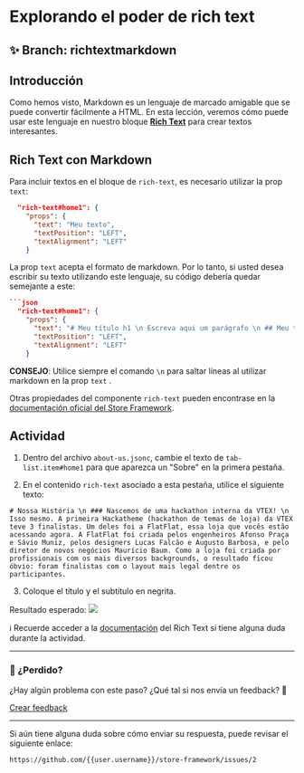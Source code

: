 # Explorando el poder de rich text

## :sparkles: **Branch:** richtextmarkdown

## Introducción 

Como hemos visto, Markdown es un lenguaje de marcado amigable que se puede convertir fácilmente a HTML. En esta lección, veremos cómo puede usar este lenguaje en nuestro bloque [**Rich Text**](https://vtex.io/docs/components/all/vtex.rich-text/) para crear textos interesantes.

## Rich Text con Markdown

Para incluir textos en el bloque de `rich-text`, es necesario utilizar la prop `text`:

```json
  "rich-text#home1": {
    "props": {
      "text": "Meu texto",
      "textPosition": "LEFT",
      "textAlignment": "LEFT"
    }
```

La prop `text` acepta el formato de markdown. Por lo tanto, si usted desea escribir su texto utilizando este lenguaje, su código debería quedar semejante a este:

```json
```json
  "rich-text#home1": {
    "props": {
      "text": "# Meu título h1 \n Escreva aqui um parágrafo \n ## Meu título h2 \n Escreva aqui seu segundo parágrafo \n Inclua aqui uma lista \n - Item 1 \n - Item 2 \n - Item3",
      "textPosition": "LEFT",
      "textAlignment": "LEFT"
    }
```

**CONSEJO**: Utilice siempre el comando `\n` para saltar líneas al utilizar markdown en la prop `text` .

Otras propiedades del componente `rich-text` pueden encontrase en la  [documentación oficial del Store Framework](https://vtex.io/docs/components/all/vtex.rich-text/).

## Actividad

1. Dentro del archivo `about-us.jsonc`, cambie el texto de `tab-list.item#home1` para que aparezca un "Sobre" en la primera pestaña.

2. En el contenido `rich-text` asociado a esta pestaña, utilice el siguiente texto:

```
# Nossa História \n ### Nascemos de uma hackathon interna da VTEX! \n Isso mesmo. A primeira Hackatheme (hackathon de temas de loja) da VTEX teve 3 finalistas. Um deles foi a FlatFlat, essa loja que vocês estão acessando agora. A FlatFlat foi criada pelos engenheiros Afonso Praça e Sávio Muniz, pelos designers Lucas Falcão e Augusto Barbosa, e pelo diretor de novos negócios Maurício Baum. Como a loja foi criada por profissionais com os mais diversos backgrounds, o resultado ficou óbvio: foram finalistas com o layout mais legal dentre os participantes.
```

3. Coloque el título y el subtítulo en negrita.

Resultado esperado:
![](https://appliancetheme.vteximg.com.br/arquivos/rich-text-solution.png)

:information_source: Recuerde acceder a la [documentación](https://vtex.io/docs/components/all/vtex.rich-text/) del Rich Text si tiene alguna duda durante la actividad. 

---

### :no_entry_sign: ¿Perdido? 

¿Hay algún problema con este paso? ¿Qué tal si nos envía un feedback? :pray:

[Crear feedback](https://docs.google.com/forms/d/e/1FAIpQLSeaWrm0Hogm-txm5Ww6mUa68eDuE3WnpFjUSVJ3Wi3dnmCb7A/viewform?usp=pp_url&entry.1784529524=Explorando+o+poder+do+rich+text) 

----

Si aún tiene alguna duda sobre cómo enviar su respuesta, puede revisar el siguiente enlace:

`https://github.com/{{user.username}}/store-framework/issues/2`
